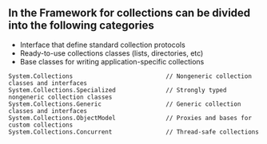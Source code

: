 ## In the Framework for collections can be divided into the following categories
  * Interface that define standard collection protocols
  * Ready-to-use collections classes (lists, directories, etc)
  * Base classes for writing application-specific collections
  ```
  System.Collections                          // Nongeneric collection classes and interfaces
  System.Collections.Specialized              // Strongly typed nongeneric collection classes
  System.Collections.Generic                  // Generic collection classes and interfaces
  System.Collections.ObjectModel              // Proxies and bases for custom collections
  System.Collections.Concurrent               // Thread-safe collections
  ```

